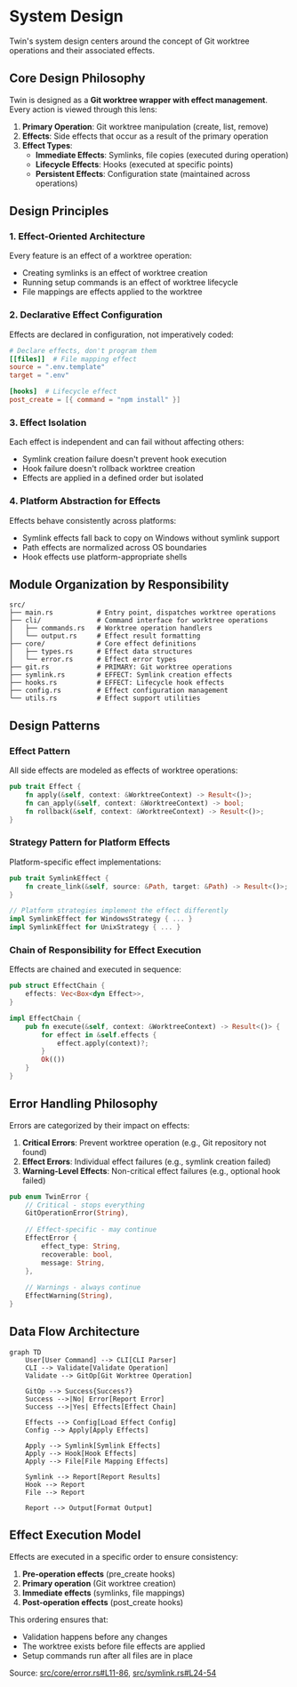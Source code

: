 # System Design

Twin's system design centers around the concept of Git worktree operations and their associated effects.

## Core Design Philosophy

Twin is designed as a **Git worktree wrapper with effect management**. Every action is viewed through this lens:

1. **Primary Operation**: Git worktree manipulation (create, list, remove)
2. **Effects**: Side effects that occur as a result of the primary operation
3. **Effect Types**:
   - **Immediate Effects**: Symlinks, file copies (executed during operation)
   - **Lifecycle Effects**: Hooks (executed at specific points)
   - **Persistent Effects**: Configuration state (maintained across operations)

## Design Principles

### 1. Effect-Oriented Architecture
Every feature is an effect of a worktree operation:
- Creating symlinks is an effect of worktree creation
- Running setup commands is an effect of worktree lifecycle
- File mappings are effects applied to the worktree

### 2. Declarative Effect Configuration
Effects are declared in configuration, not imperatively coded:
```toml
# Declare effects, don't program them
[[files]]  # File mapping effect
source = ".env.template"
target = ".env"

[hooks]  # Lifecycle effect
post_create = [{ command = "npm install" }]
```

### 3. Effect Isolation
Each effect is independent and can fail without affecting others:
- Symlink creation failure doesn't prevent hook execution
- Hook failure doesn't rollback worktree creation
- Effects are applied in a defined order but isolated

### 4. Platform Abstraction for Effects
Effects behave consistently across platforms:
- Symlink effects fall back to copy on Windows without symlink support
- Path effects are normalized across OS boundaries
- Hook effects use platform-appropriate shells

## Module Organization by Responsibility

```
src/
├── main.rs           # Entry point, dispatches worktree operations
├── cli/              # Command interface for worktree operations
│   ├── commands.rs   # Worktree operation handlers
│   └── output.rs     # Effect result formatting
├── core/             # Core effect definitions
│   ├── types.rs      # Effect data structures
│   └── error.rs      # Effect error types
├── git.rs            # PRIMARY: Git worktree operations
├── symlink.rs        # EFFECT: Symlink creation effects
├── hooks.rs          # EFFECT: Lifecycle hook effects
├── config.rs         # Effect configuration management
└── utils.rs          # Effect support utilities
```

## Design Patterns

### Effect Pattern
All side effects are modeled as effects of worktree operations:
```rust
pub trait Effect {
    fn apply(&self, context: &WorktreeContext) -> Result<()>;
    fn can_apply(&self, context: &WorktreeContext) -> bool;
    fn rollback(&self, context: &WorktreeContext) -> Result<()>;
}
```

### Strategy Pattern for Platform Effects
Platform-specific effect implementations:
```rust
pub trait SymlinkEffect {
    fn create_link(&self, source: &Path, target: &Path) -> Result<()>;
}

// Platform strategies implement the effect differently
impl SymlinkEffect for WindowsStrategy { ... }
impl SymlinkEffect for UnixStrategy { ... }
```

### Chain of Responsibility for Effect Execution
Effects are chained and executed in sequence:
```rust
pub struct EffectChain {
    effects: Vec<Box<dyn Effect>>,
}

impl EffectChain {
    pub fn execute(&self, context: &WorktreeContext) -> Result<()> {
        for effect in &self.effects {
            effect.apply(context)?;
        }
        Ok(())
    }
}
```

## Error Handling Philosophy

Errors are categorized by their impact on effects:

1. **Critical Errors**: Prevent worktree operation (e.g., Git repository not found)
2. **Effect Errors**: Individual effect failures (e.g., symlink creation failed)
3. **Warning-Level Effects**: Non-critical effect failures (e.g., optional hook failed)

```rust
pub enum TwinError {
    // Critical - stops everything
    GitOperationError(String),
    
    // Effect-specific - may continue
    EffectError { 
        effect_type: String,
        recoverable: bool,
        message: String,
    },
    
    // Warnings - always continue
    EffectWarning(String),
}
```

## Data Flow Architecture

```mermaid
graph TD
    User[User Command] --> CLI[CLI Parser]
    CLI --> Validate[Validate Operation]
    Validate --> GitOp[Git Worktree Operation]
    
    GitOp --> Success{Success?}
    Success -->|No| Error[Report Error]
    Success -->|Yes| Effects[Effect Chain]
    
    Effects --> Config[Load Effect Config]
    Config --> Apply[Apply Effects]
    
    Apply --> Symlink[Symlink Effects]
    Apply --> Hook[Hook Effects]
    Apply --> File[File Mapping Effects]
    
    Symlink --> Report[Report Results]
    Hook --> Report
    File --> Report
    
    Report --> Output[Format Output]
```

## Effect Execution Model

Effects are executed in a specific order to ensure consistency:

1. **Pre-operation effects** (pre_create hooks)
2. **Primary operation** (Git worktree creation)
3. **Immediate effects** (symlinks, file mappings)
4. **Post-operation effects** (post_create hooks)

This ordering ensures that:
- Validation happens before any changes
- The worktree exists before file effects are applied
- Setup commands run after all files are in place

Source: [src/core/error.rs#L11-86](https://github.com/your-org/twin/blob/main/src/core/error.rs#L11-86), [src/symlink.rs#L24-54](https://github.com/your-org/twin/blob/main/src/symlink.rs#L24-54)